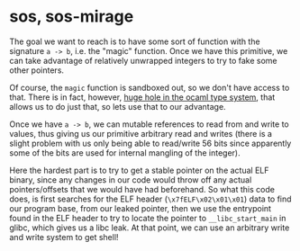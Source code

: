 # sos, sos-mirage

The goal we want to reach is to have some sort of function with the signature `a
-> b`, i.e. the "magic" function. Once we have this primitive, we can take
advantage of relatively unwrapped integers to try to fake some other pointers.

Of course, the `magic` function is sandboxed out, so we don't have access to
that. There is in fact, however, [huge hole in the ocaml type system][1], that
allows us to do just that, so lets use that to our advantage.

Once we have `a -> b`, we can mutable references to read from and write to
values, thus giving us our primitive arbitrary read and writes (there is a
slight problem with us only being able to read/write 56 bits since apparently
some of the bits are used for internal mangling of the integer).

Here the hardest part is to try to get a stable pointer on the actual ELF
binary, since any changes in our code would throw off any actual
pointers/offsets that we would have had beforehand. So what this code does, is
first searches for the ELF header (`\x7fELF\x02\x01\x01`) data to find our
program base, from our leaked pointer, then we use the entrypoint found in the
ELF header to try to locate the pointer to `__libc_start_main` in glibc, which
gives us a libc leak. At that point, we can use an arbitrary write and write
system to get shell!

[1]: https://moraprogramming.hateblo.jp/entry/2020/10/14/185946
